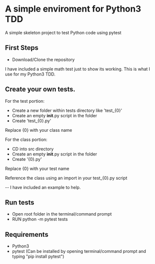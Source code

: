 # A simple enviroment for Python3 TDD 

A simple skeleton project to test Python code using pytest

## First Steps

* Download/Clone the repository

I have included a simple math test just to show its working.
This is what I use for my Python3 TDD.

## Create your own tests. 

For the test portion:

* Create a new folder within tests directory like 'test_{0}'
* Create an empty __init__.py script in the folder
* Create 'test_{0}.py'

Replace {0} with your class name

For the class portion:

* CD into src directory
* Create an empty __init__.py script in the folder
* Create '{0}.py'

Replace {0} with your test name

Reference the class using an import in your test_{0}.py script

-- I have included an example to help.

## Run tests
 * Open root folder in the terminal/command prompt
 * RUN python -m pytest tests

## Requirements

* Python3
* pytest (Can be installed by opening terminal/command prompt and typing "pip install pytest")
